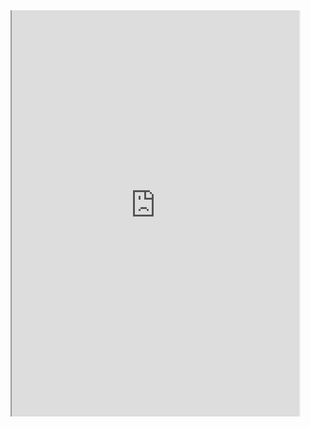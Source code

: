 <div style="width:500px;height:650px;overflow:hidden;border:0px"> 
<div style="width:500px;height:650px;margin:-40px 0px 0px 0px;"> 
<iframe src="https://tinypng.com/developers" width="460" height="700" scrolling="no"></iframe> 
</div> 
</div> 


